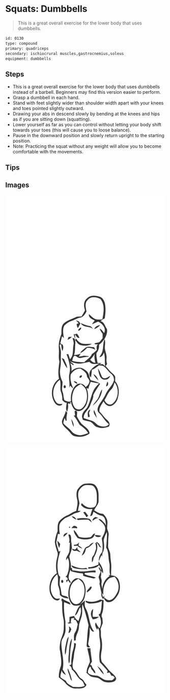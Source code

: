 # Squats: Dumbbells
> This is a great overall exercise for the lower body that uses dumbbells.

``` 
id: 0130 
type: compound 
primary: quadriceps 
secondary: ischiocrural muscles,gastrocnemius,soleus 
equipment: dumbbells 
``` 

## Steps

 - This is a great overall exercise for the lower body that uses dumbbells instead of a barbell. Beginners may find this version easier to perform.
 - Grasp a dumbbell in each hand.
 - Stand with feet slightly wider than shoulder width apart with your knees and toes pointed slightly outward.
 - Drawing your abs in descend slowly by bending at the knees and hips as if you are sitting down (squatting).
 - Lower yourself as far as you can control without letting your body shift towards your toes (this will cause you to loose balance).
 - Pause in the downward position and slowly return upright to the starting position.
 - Note: Practicing the squat without any weight will allow you to become comfortable with the movements.

## Tips


## Images

![](./../svg/0130-relaxation.svg)

![](./../svg/0130-tension.svg)
